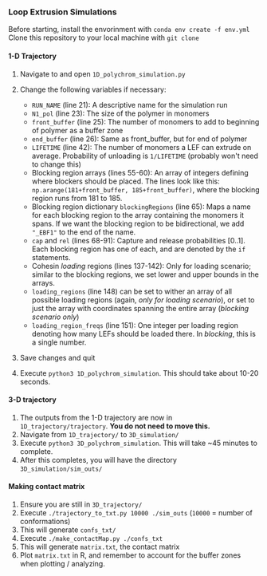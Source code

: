 ### Loop Extrusion Simulations
Before starting, install the envorinment with `conda env create -f env.yml`
Clone this repository to your local machine with `git clone`
#### 1-D Trajectory
1. Navigate to and open `1D_polychrom_simulation.py`
2. Change the following variables if necessary:
    - `RUN_NAME` (line 21): A descriptive name for the simulation run
    - `N1_pol` (line 23): The size of the polymer in monomers
    - `front_buffer` (line 25): The number of monomers to add to beginning of polymer as a buffer zone
    - `end_buffer` (line 26): Same as front_buffer, but for end of polymer
    - `LIFETIME` (line 42): The number of monomers a LEF can extrude on average. Probability of unloading is `1/LIFETIME` (probably won't need to change this)
    - Blocking region arrays (lines 55-60): An array of integers defining where blockers should be placed. The lines look like this: `np.arange(181+front_buffer, 185+front_buffer)`, where the blocking region runs from 181 to 185.
    - Blocking region dictionary `blockingRegions` (line 65): Maps a name for each blocking region to the array containing the monomers it spans. If we want the blocking region to be bidirectional, we add `"_EBF1"` to the end of the name.
    - `cap` and `rel` (lines 68-91): Capture and release probabilities $[0..1]$. Each blocking region has one of each, and are denoted by the `if` statements.
    - Cohesin _loading_ regions (lines 137-142): Only for loading scenario; similar to the blocking regions, we set lower and upper bounds in the arrays.
    - `loading_regions` (line 148) can be set to wither an array of all possible loading regions (again, _only for loading scenario_), or set to just the array with coordinates spanning the entire array (_blocking scenario only_)
    - `loading_region_freqs` (line 151): One integer per loading region denoting how many LEFs should be loaded there. In _blocking_, this is a single number.
  
  3. Save changes and quit
  4. Execute `python3 1D_polychrom_simulation`. This should take about 10-20 seconds.

#### 3-D trajectory
1. The outputs from the 1-D trajectory are now in `1D_trajectory/trajectory`. **You do not need to move this.**
2. Navigate from `1D_trajectory/` to `3D_simulation/`
3. Execute `python3 3D_polychrom_simulation`. This will take ~45 minutes to complete.
4. After this completes, you will have the directory `3D_simulation/sim_outs/`

#### Making contact matrix
1. Ensure you are still in `3D_trajectory/`
2. Execute `./trajectory_to_txt.py 10000 ./sim_outs` (`10000` = number of conformations)
3. This will generate `confs_txt/`
4. Execute `./make_contactMap.py ./confs_txt`
5. This will generate `matrix.txt`, the contact matrix
6. Plot `matrix.txt` in R, and remember to account for the buffer zones when plotting / analyzing.
